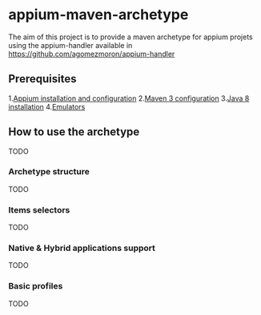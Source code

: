 # appium-maven-archetype
The aim of this project is to provide a maven archetype for appium projets using the appium-handler available in https://github.com/agomezmoron/appium-handler 

## Prerequisites
1.[Appium installation and configuration](/Documentation/prerequisites/appiumInstall.md)
2.[Maven 3 configuration](/Documentation/prerequisites/maven3Installation.md)
3.[Java 8 installation](/Documentation/prerequisites/jave8Installation.md)
4.[Emulators](/Documentation/prerequisites/emulatorsInstallation.md)

## How to use the archetype
TODO
### Archetype structure
TODO
### Items selectors
TODO
### Native & Hybrid applications support
TODO
### Basic profiles
TODO
